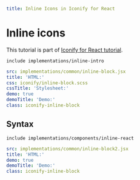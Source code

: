 ```yaml
title: Inline Icons in Iconify for React
```

# Inline icons

This tutorial is part of [Iconify for React tutorial](./index.md).

`include implementations/inline-intro`

```yaml
src: implementations/common/inline-block.jsx
title: 'HTML:'
css: iconify/inline-block.scss
cssTitle: 'Stylesheet:'
demo: true
demoTitle: 'Demo:'
class: iconify-inline-block
```

## Syntax

`include implementations/components/inline-react`

```yaml
src: implementations/common/inline-block2.jsx
title: 'HTML:'
demo: true
demoTitle: 'Demo:'
class: iconify-inline-block
```
